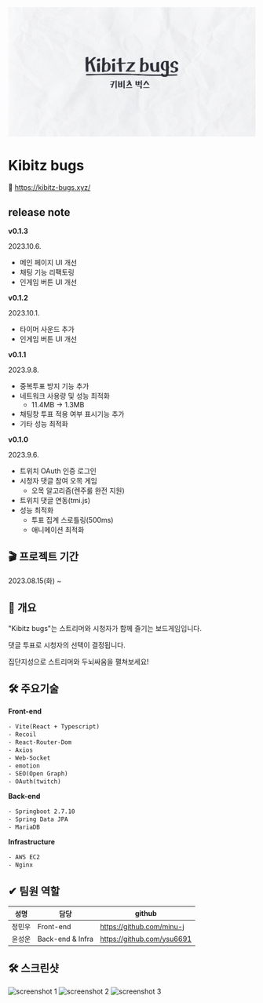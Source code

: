 ![cover image](./assets/coverImg.png)

# Kibitz bugs

🔗 https://kibitz-bugs.xyz/

## release note

**v0.1.3**

2023.10.6.

- 메인 페이지 UI 개선
- 채팅 기능 리팩토링
- 인게임 버튼 UI 개선

**v0.1.2**

2023.10.1.

- 타이머 사운드 추가
- 인게임 버튼 UI 개선

**v0.1.1**

2023.9.8.

- 중복투표 방지 기능 추가
- 네트워크 사용량 및 성능 최적화
  - 11.4MB -> 1.3MB
- 채팅창 투표 적용 여부 표시기능 추가
- 기타 성능 최적화

**v0.1.0**

2023.9.6.

- 트위치 OAuth 인증 로그인
- 시청자 댓글 참여 오목 게임
  - 오목 알고리즘(렌주룰 완전 지원)
- 트위치 댓글 연동(tmi.js)
- 성능 최적화
  - 투표 집계 스로틀링(500ms)
  - 애니메이션 최적화

## 🎬 프로젝트 기간

2023.08.15(화) ~

## 📜 개요

"Kibitz bugs"는 스트리머와 시청자가 함께 즐기는 보드게임입니다.

댓글 투표로 시청자의 선택이 결정됩니다.

집단지성으로 스트리머와 두뇌싸움을 펼쳐보세요!

## 🛠️ 주요기술

**Front-end**

```
- Vite(React + Typescript)
- Recoil
- React-Router-Dom
- Axios
- Web-Socket
- emotion
- SEO(Open Graph)
- OAuth(twitch)
```

**Back-end**

```
- Springboot 2.7.10
- Spring Data JPA
- MariaDB
```

**Infrastructure**

```
- AWS EC2
- Nginx
```

## ✔ 팀원 역할

| 성명   | 담당             | github                     |
| ------ | ---------------- | -------------------------- |
| 정민우 | Front-end        | https://github.com/minu-j  |
| 윤성운 | Back-end & Infra | https://github.com/ysu6691 |

## 🛠️ 스크린샷

![screenshot 1](./assets/screenshot1.png)
![screenshot 2](./assets/screenshot2.png)
![screenshot 3](./assets/screenshot3.png)
